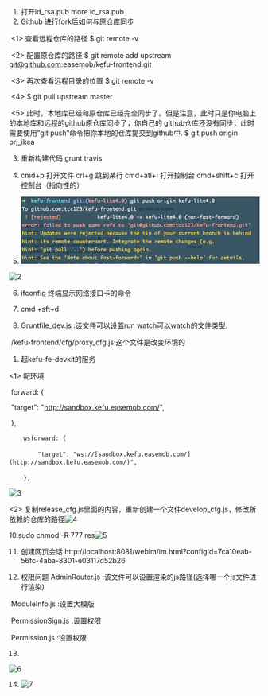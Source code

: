 1.  打开id_rsa.pub      more  id_rsa.pub 
2.  Github 进行fork后如何与原仓库同步

​	<1> 查看远程仓库的路径    $ git remote -v      

​	<2> 配置原仓库的路径     $ git  remote add upstream git@github.com:easemob/kefu-frontend.git

​	<3> 再次查看远程目录的位置    $ git remote -v

​	<4> $ git pull upstream master

​	<5> 此时，本地库已经和原仓库已经完全同步了。但是注意，此时只是你电脑上的本地库和远程的github原仓库同步了，你自己的			github仓库还没有同步，此时需要使用“git push”命令把你本地的仓库提交到github中.       $ git push origin prj_ikea

 

3. 重新构建代码 grunt travis

4. cmd+p  打开文件                          crl+g  跳到某行                             cmd+atl+i 打开控制台             cmd+shift+c   打开控制台（指向性的）

5. ![1](https://github.com/tcc123/armory/blob/master/study/image/1.png)

![2](/Users/easemob/armory/备忘录/image/2.png)

6. ifconfig 终端显示网络接口卡的命令

7. cmd +sft+d

8. Gruntfile_dev.js :该文件可以设置run watch可以watch的文件类型.

​     /kefu-frontend/cfg/proxy_cfg.js:这个文件是改变环境的

1. 起kefu-fe-devkit的服务



 <1>	配环境

​		forward: {

​			"target": "<http://sandbox.kefu.easemob.com/>",

​		},

 		wsforward: {

  			"target": "ws://[sandbox.kefu.easemob.com/](http://sandbox.kefu.easemob.com/)",

 		},

![3](/Users/easemob/armory/备忘录/image/3.png)

<2>	复制release_cfg.js里面的内容，重新创建一个文件develop_cfg.js，修改所依赖的仓库的路径![4](/Users/easemob/armory/备忘录/image/4.png)

10.sudo chmod -R 777 res![5](/Users/easemob/armory/备忘录/image/5.png)

11. 创建网页会话    http://localhost:8081/webim/im.html?configId=7ca10eab-56fc-4aba-8301-e03117d52b26

12.  权限问题    AdminRouter.js :该文件可以设置渲染的js路径(选择哪一个js文件进行渲染)

​           		    ModuleInfo.js :设置大模版

​           		    PermissionSign.js :设置权限

​          		    Permission.js :设置权限

13. 

![6](/Users/easemob/armory/备忘录/image/6.png)

14. ![7](/Users/easemob/armory/备忘录/image/7.png)